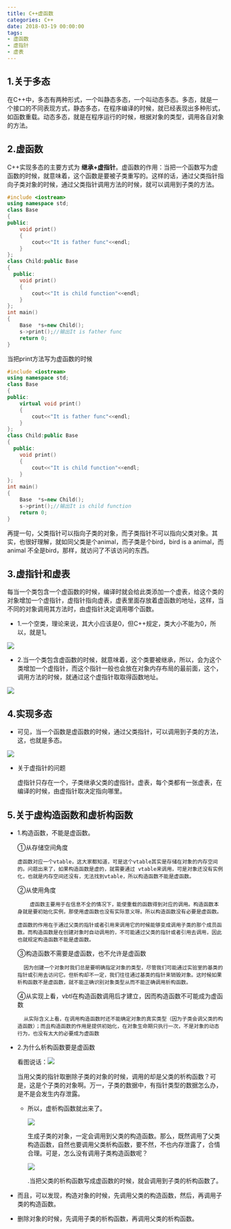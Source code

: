 ```yaml
---
title: C++虚函数
categories: C++
date: 2018-03-19 00:00:00
tags:
- 虚函数
- 虚指针
- 虚表
---
```


## 1.关于多态

  在C++中，多态有两种形式，一个叫静态多态，一个叫动态多态。多态，就是一个接口的不同表现方式，静态多态，在程序编译的时候，就已经表现出多种形式，如函数重载。动态多态，就是在程序运行的时候，根据对象的类型，调用各自对象的方法。

## 2.虚函数

  C++实现多态的主要方式为 **继承+虚指针**。虚函数的作用：当把一个函数写为虚函数的时候，就意味着，这个函数是要被子类重写的。这样的话，通过父类指针指向子类对象的时候，通过父类指针调用方法的时候，就可以调用到子类的方法。

```C++
#include <iostream>
using namespace std;
class Base
{
public:
    void print()
    {
        cout<<"It is father func"<<endl;
    }
};
class Child:public Base
{
  public:
    void print()
    {
        cout<<"It is child function"<<endl;
    }
};
int main()
{
    Base  *s=new Child();
    s->print();//输出It is father func
    return 0;
}

```

当把print方法写为虚函数的时候

```C++
#include <iostream>
using namespace std;
class Base
{
public:
    virtual void print()
    {
        cout<<"It is father func"<<endl;
    }
};
class Child:public Base
{
  public:
    void print()
    {
        cout<<"It is child function"<<endl;
    }
};
int main()
{
    Base  *s=new Child();
    s->print();//输出It is child function
    return 0;
}
```

再提一句，父类指针可以指向子类的对象，而子类指针不可以指向父类对象。其实，也很好理解，就如同父类是个animal，而子类是个bird，bird is a animal，而animal 不全是bird，那样，就访问了不该访问的东西。

## 3.虚指针和虚表

每当一个类包含一个虚函数的时候，编译时就会给此类添加一个虚表，给这个类的对象增加一个虚指针，虚指针指向虚表，虚表里面存放着虚函数的地址，这样，当不同的对象调用其方法时，由虚指针决定调用哪个函数。

* 1.一个空类，理论来说，其大小应该是0，但C++规定，类大小不能为0，所以，就是1。

![](http://ww1.sinaimg.cn/large/00746wNnly1g1hli7uvnoj30mn0boae2.jpg)

* 2.当一个类包含虚函数的时候，就意味着，这个类要被继承，所以，会为这个类增加一个虚指针，而这个指针一般也会放在对象内存布局的最前面，这个，调用方法的时候，就通过这个虚指针取取得函数地址。

![](http://ww1.sinaimg.cn/large/00746wNnly1g1hlseghzij30k90dpgob.jpg)

## 4.实现多态

- 可见，当一个函数是虚函数的时候，通过父类指针，可以调用到子类的方法，这，也就是多态。

![](http://ww1.sinaimg.cn/large/00746wNnly1g1hm2l8g3dj30t10la78q.jpg)

- 关于虚指针的问题

  虚指针只存在一个，子类继承父类的虚指针。虚表，每个类都有一张虚表，在编译的时候，由虚指针取决定指向哪里。

## 5.关于虚构造函数和虚析构函数

* 1.构造函数，不能是虚函数。

  ①从存储空间角度

      虚函数对应一个vtable，这大家都知道，可是这个vtable其实是存储在对象的内存空间的。问题出来了，如果构造函数是虚的，就需要通过 vtable来调用，可是对象还没有实例化，也就是内存空间还没有，无法找到vtable，所以构造函数不能是虚函数。

  ②从使用角度

          虚函数主要用于在信息不全的情况下，能使重载的函数得到对应的调用。构造函数本身就是要初始化实例，那使用虚函数也没有实际意义呀。所以构造函数没有必要是虚函数。

  ```
  虚函数的作用在于通过父类的指针或者引用来调用它的时候能够变成调用子类的那个成员函数。而构造函数是在创建对象时自动调用的，不可能通过父类的指针或者引用去调用，因此也就规定构造函数不能是虚函数。
  ```

  ③构造函数不需要是虚函数，也不允许是虚函数

  ```
    因为创建一个对象时我们总是要明确指定对象的类型，尽管我们可能通过实验室的基类的指针或引用去访问它。但析构却不一定，我们往往通过基类的指针来销毁对象。这时候如果析构函数不是虚函数，就不能正确识别对象类型从而不能正确调用析构函数。
  ```

  ④从实现上看，vbtl在构造函数调用后才建立，因而构造函数不可能成为虚函数  

  ```
    从实际含义上看，在调用构造函数时还不能确定对象的真实类型（因为子类会调父类的构造函数）；而且构造函数的作用是提供初始化，在对象生命期只执行一次，不是对象的动态行为，也没有太大的必要成为虚函数
  ```

* 2.为什么析构函数要是虚函数

  看图说话：![](http://ww1.sinaimg.cn/large/00746wNnly1g1hmihn6waj30qn0hfada.jpg)

  当用父类的指针取删除子类的对象的时候，调用的却是父类的析构函数？可是，这是个子类的对象啊。万一，子类的数据中，有指针类型的数据怎么办，是不是会发生内存泄露。

  - 所以，虚析构函数就出来了。

    ![](http://ww1.sinaimg.cn/large/00746wNnly1g1hmpqvma9j30wu0ledmq.jpg)

    生成子类的对象，一定会调用到父类的构造函数。那么，既然调用了父类构造函数，自然也要调用父类析构函数，要不然，不也内存泄露了，合情合理。可是，怎么没有调用子类构造函数呢？

    ![](http://ww1.sinaimg.cn/large/00746wNnly1g1hmuue2dhj30th0jmjx1.jpg)

    .当把父类的析构函数写成虚函数的时候，就会调用到子类的析构函数了。

* 而且，可以发现，构造对象的时候，先调用父类的构造函数，然后，再调用子类的构造函数。

* 删除对象的时候，先调用子类的析构函数，再调用父类的析构函数。